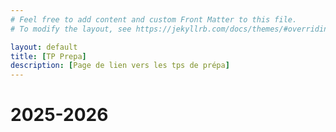 ```yaml
---
# Feel free to add content and custom Front Matter to this file.
# To modify the layout, see https://jekyllrb.com/docs/themes/#overriding-theme-defaults

layout: default
title: [TP Prepa]
description: [Page de lien vers les tps de prépa]
---
```



# 2025-2026